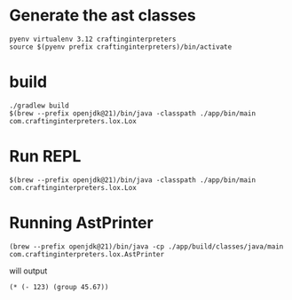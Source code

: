
# Generate the ast classes 


```
pyenv virtualenv 3.12 craftinginterpreters
source $(pyenv prefix craftinginterpreters)/bin/activate
```





# build

```
./gradlew build
$(brew --prefix openjdk@21)/bin/java -classpath ./app/bin/main com.craftinginterpreters.lox.Lox
```


# Run REPL 


```
$(brew --prefix openjdk@21)/bin/java -classpath ./app/bin/main com.craftinginterpreters.lox.Lox
```

# Running AstPrinter

```
(brew --prefix openjdk@21)/bin/java -cp ./app/build/classes/java/main com.craftinginterpreters.lox.AstPrinter
```

will output

```
(* (- 123) (group 45.67))
```
